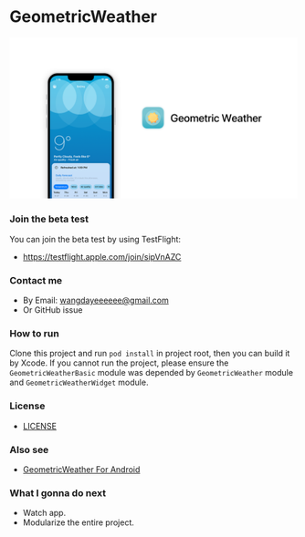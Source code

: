 # GeometricWeather

![Geometric Weather](/work/preview-header-ios.png?raw=true)

### Join the beta test
You can join the beta test by using TestFlight:
* https://testflight.apple.com/join/sipVnAZC

### Contact me
* By Email: wangdayeeeeee@gmail.com
* Or GitHub issue

### How to run
Clone this project and run `pod install` in project root, then you can build it by Xcode.
If you cannot run the project, please ensure the `GeometricWeatherBasic` module was depended by `GeometricWeather` module and `GeometricWeatherWidget` module.

### License
* [LICENSE](/LICENSE)

### Also see
* [GeometricWeather For Android](https://github.com/WangDaYeeeeee/GeometricWeather)

### What I gonna do next
* Watch app.
* Modularize the entire project.
